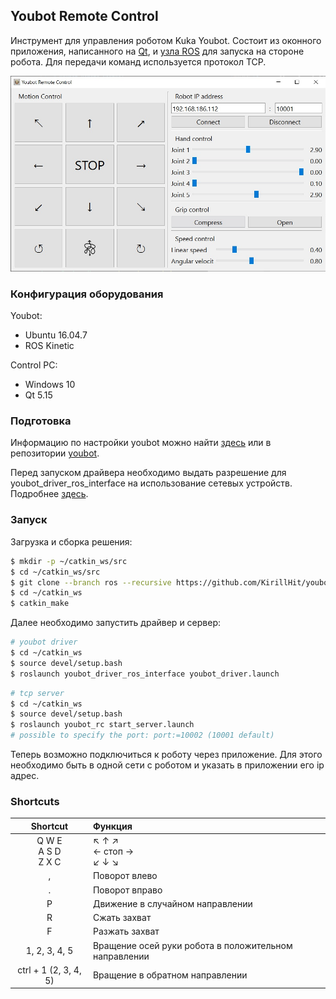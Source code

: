## Youbot Remote Control

Инструмент для управления роботом Kuka Youbot. Состоит из оконного приложения, написанного на [Qt](https://www.qt.io/), и [узла ROS](https://github.com/KirillHit/youbot_rc/tree/ros) для запуска на стороне робота. Для передачи команд используется протокол TCP.

![](.images/control_app.jpg)

### Конфигурация оборудования

Youbot:

* Ubuntu 16.04.7
* ROS Kinetic

Control PC:

* Windows 10
* Qt 5.15

### Подготовка

Информацию по настройки youbot можно найти [здесь](.docs\youbot_setup_instruction.pdf) или в репозитории [youbot](https://github.com/ut-ims-robotics/youbot/tree/kinetic).

Перед запуском драйвера необходимо выдать разрешение для youbot_driver_ros_interface на использование сетевых устройств. Подробнее [здесь](http://www.youbot-store.com/wiki/index.php/Execute_as_a_root).

### Запуск

Загрузка и сборка решения:

``` bash
$ mkdir -p ~/catkin_ws/src
$ cd ~/catkin_ws/src
$ git clone --branch ros --recursive https://github.com/KirillHit/youbot_rc.git
$ cd ~/catkin_ws
$ catkin_make
```

Далее необходимо запустить драйвер и сервер:

``` bash
# youbot driver
$ cd ~/catkin_ws
$ source devel/setup.bash
$ roslaunch youbot_driver_ros_interface youbot_driver.launch
```

``` bash
# tcp server
$ cd ~/catkin_ws
$ source devel/setup.bash
$ roslaunch youbot_rc start_server.launch
# possible to specify the port: port:=10002 (10001 default)
```

Теперь возможно подключиться к роботу через приложение. Для этого необходимо быть в одной сети с роботом и указать в приложении его ip адрес.


### Shortcuts
|Shortcut| Функция |
|:--:|:--|
| Q W E <br> A S D<br> Z X C | ↖ ↑ ↗ <br>← стоп → <br> ↙ ↓ ↘ |
| , | Поворот влево |
| . | Поворот вправо |
| P | Движение в случайном направлении |
| R | Сжать захват |
| F | Разжать захват |
| 1, 2, 3, 4, 5 | Вращение осей руки робота в положительном направлении |
| ctrl + 1 (2, 3, 4, 5) | Вращение в обратном направлении |

